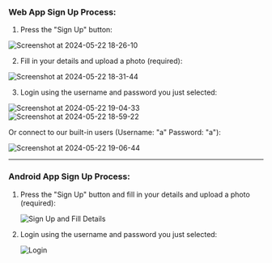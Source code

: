 ### Web App Sign Up Process:

1. Press the "Sign Up" button:

![Screenshot at 2024-05-22 18-26-10](https://github.com/EitanMaimoni/project-one-server/assets/155370325/abde0036-1d9c-42b1-b199-92069346bd99)

2. Fill in your details and upload a photo (required):

![Screenshot at 2024-05-22 18-31-44](https://github.com/EitanMaimoni/project-one-server/assets/155370325/cf1c562c-de43-4f28-a814-7ddfa5f36d1c)

3. Login using the username and password you just selected:

![Screenshot at 2024-05-22 19-04-33](https://github.com/EitanMaimoni/project-one-server/assets/155370325/10a039ab-2012-4be9-8752-427d69162b80)
![Screenshot at 2024-05-22 18-59-22](https://github.com/EitanMaimoni/project-one-server/assets/155370325/d505b590-a40b-4097-a2dd-fd079a89e042)

   Or connect to our built-in users (Username: "a" Password: "a"):
   
![Screenshot at 2024-05-22 19-06-44](https://github.com/EitanMaimoni/project-one-server/assets/155370325/bfd44a7c-3b26-41c8-8c15-b743f8351a62)


---

### Android App Sign Up Process:

1. Press the "Sign Up" button and fill in your details and upload a photo (required):

   ![Sign Up and Fill Details](https://github.com/EitanMaimoni/server/assets/118337931/40ae9935-4f5c-434c-8e7f-651a59d7c8b8)

2. Login using the username and password you just selected:

   ![Login](https://github.com/EitanMaimoni/server/assets/118337931/51df59a6-4930-41f3-b8cd-d718ed3dbcfc)



